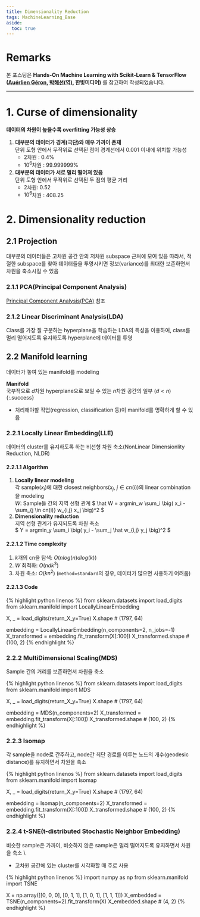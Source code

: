 ```yaml
---
title: Dimensionality Reduction
tags: MachineLearning_Base
aside:
  toc: true
---
```


# Remarks
본 포스팅은 **Hands-On Machine Learning with Scikit-Learn & TensorFlow ([Auérlien Géron](/deprecated/images/dt_files/https://github.com/ageron/handson-ml), [박해선(역)](/deprecated/images/dt_files/https://github.com/rickiepark/handson-ml), 한빛미디어)** 를 참고하여 작성되었습니다.

<!--more-->
---

# 1. Curse of dimensionality
**데이터의 차원이 높을수록 overfitting 가능성 상승**

1. **대부분의 데이터가 경계(극단)와 매우 가까이 존재** \
단위 도형 안에서 무작위로 선택된 점이 경계선에서 0.001 이내에 위치할 가능성
    - $2$차원 : 0.4%
    - $10^6$차원 : 99.999999%
2. **대부분의 데이터가 서로 멀리 떨어져 있음** \
단위 도형 안에서 무작위로 선택된 두 점의 평균 거리
    - $2$차원: 0.52
    - $10^6$차원 : 408.25


# 2. Dimensionality reduction
## 2.1 Projection
대부분의 데이터들은 고차원 공간 안의 저차원 subspace 근처에 모여 있음
따라서, 적절한 subspace를 찾아 데이터들을 투영시키면 정보(variance)를 최대한 보존하면서 차원을 축소시킬 수 있음

### 2.1.1 PCA(Principal Component Analysis)
[Principal Component Analysis(PCA)](https://alchemine.github.io/2022/03/07/pca.html) 참조


### 2.1.2 Linear Discriminant Analysis(LDA)
Class를 가장 잘 구분하는 hyperplane을 학습하는 LDA의 특성을 이용하여, class를 멀리 떨어지도록 유지하도록 hyperplane에 데이터를 투영


## 2.2 Manifold learning
데이터가 놓여 있는 manifold를 modeling

**Manifold** \
국부적으로 $d$차원 hyperplane으로 보일 수 있는 $n$차원 공간의 일부 ($d<n$)
{:.success}

- 처리해야할 작업(regression, classification 등)이 manifold를 명확하게 할 수 있음

### 2.2.1 Locally Linear Embedding(LLE)
데이터의 cluster를 유지하도록 하는 비선형 차원 축소(NonLinear Dimensionlity Reduction, NLDR)

#### 2.2.1.1 Algorithm
1. **Locally linear modeling** \
각 sample($x_i$)에 대한 closest neighbors($x_j, \ j \in cn(i)$)의 linear combination을 modeling \
$W$: Sample들 간의 지역 선형 관계
$ \hat W = argmin_w \sum_i \big( x_i - \sum_{j \in cn(i)} w_{i,j} x_j \big)^2 $
2. **Dimensionality reduction** \
지역 선형 관계가 유지되도록 차원 축소 \
$ Y = argmin_y \sum_i \big( y_i - \sum_j \hat w_{i,j} y_j \big)^2 $

#### 2.2.1.2 Time complexity
1. $k$개의 cn을 탐색: $O(n log(n) d log(k))$
2. $W$ 최적화: $O(n d k^3)$
3. 차원 축소: $O(k n^2)$ (`method=standard`의 경우, 데이터가 많으면 사용하기 어려움)

#### 2.2.1.3 Code
{% highlight python linenos %}
from sklearn.datasets import load_digits
from sklearn.manifold import LocallyLinearEmbedding

X, _ = load_digits(return_X_y=True)
X.shape  # (1797, 64)

embedding = LocallyLinearEmbedding(n_components=2, n_jobs=-1)
X_transformed = embedding.fit_transform(X[:100])
X_transformed.shape  # (100, 2)
{% endhighlight %}


### 2.2.2 MultiDimensional Scaling(MDS)
Sample 간의 거리를 보존하면서 차원을 축소

{% highlight python linenos %}
from sklearn.datasets import load_digits
from sklearn.manifold import MDS

X, _ = load_digits(return_X_y=True)
X.shape  # (1797, 64)

embedding = MDS(n_components=2)
X_transformed = embedding.fit_transform(X[:100])
X_transformed.shape  # (100, 2)
{% endhighlight %}


### 2.2.3 Isomap
각 sample을 node로 간주하고, node간 최단 경로를 이루는 노드의 개수(geodesic distance)를 유지하면서 차원을 축소

{% highlight python linenos %}
from sklearn.datasets import load_digits
from sklearn.manifold import Isomap

X, _ = load_digits(return_X_y=True)
X.shape  # (1797, 64)

embedding = Isomap(n_components=2)
X_transformed = embedding.fit_transform(X[:100])
X_transformed.shape  # (100, 2)
{% endhighlight %}


### 2.2.4 t-SNE(t-distributed Stochastic Neighbor Embedding)
비슷한 sample은 가까이, 비슷하지 않은 sample은 멀리 떨어지도록 유지하면서 차원을 축소 \

- 고차원 공간에 있는 cluster를 시각화할 때 주로 사용

{% highlight python linenos %}
import numpy as np
from sklearn.manifold import TSNE

X = np.array([[0, 0, 0], [0, 1, 1], [1, 0, 1], [1, 1, 1]])
X_embedded = TSNE(n_components=2).fit_transform(X)
X_embedded.shape  # (4, 2)
{% endhighlight %}
